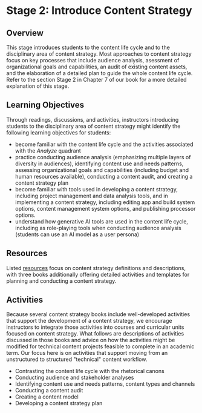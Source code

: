 # Stage 2: Introduce Content Strategy

## Overview
This stage introduces students to the content life cycle and to the disciplinary area of content strategy. Most approaches to content strategy focus on key processes that include audience analysis, asessment of organizational goals and capabilities, an audit of existing content assets, and the elaboration of a detailed plan to guide the whole content life cycle. Refer to the section Stage 2 in Chapter 7 of our book for a more detailed explanation of this stage.

## Learning Objectives
Through readings, discussions, and activities, instructors introducing students to the disciplinary area of content strategy might identify the following learning objectives for students:

* become familiar with the content life cycle and the activities associated with the *Analyze* quadrant
* practice conducting audience analysis (emphasizing multiple layers of diversity in audiences), identifying content use and needs patterns, assessing organizational goals and capabilities (including budget and human resources available), conducting a content audit, and creating a content strategy plan
* become familiar with tools used in developing a content strategy, including project management and data analysis tools, and in implementing a content strategy, including editing app and build system options, content management system options, and publishing processor options.
* understand how generative AI tools are used in the content life cycle, including as role-playing tools when conducting audience analysis (students can use an AI model as a user persona)

## Resources
Listed [resources](resources.md) focus on content strategy definitions and descriptions, with three books additionally offering detailed activities and templates for planning and conducting a content strategy. 

## Activities
Because several content strategy books include well-developed activities that support the development of a content strategy, we encourage instructors to integrate those activities into courses and curricular units focused on content strategy. What follows are descriptions of activities discussed in those books and advice on how the activities might be modified for technical content projects feasible to complete in an academic term. Our focus here is on activities that support moving from an unstructured to structured "technical" content workflow.

* Contrasting the content life cycle with the rhetorical canons
* Conducting audience and stakeholder analyses
* Identifying content use and needs patterns, content types and channels
* Conducting a content audit
* Creating a content model
* Developing a content strategy plan
